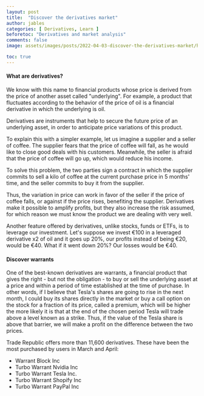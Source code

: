 ```yaml
---
layout: post
title:  "Discover the derivatives market"
author: jables
categories: [ Derivatives, Learn ]
beforetoc: "Derivatives and market analysis"
comments: false
image: assets/images/posts/2022-04-03-discover-the-derivatives-market/header.jpg

toc: true
---
```


#### What are derivatives?

We know with this name to financial products whose price is derived from the price of another asset called "underlying". For example, a product that fluctuates according to the behavior of the price of oil is a financial derivative in which the underlying is oil.

Derivatives are instruments that help to secure the future price of an underlying asset, in order to anticipate price variations of this product.

To explain this with a simpler example, let us imagine a supplier and a seller of coffee. The supplier fears that the price of coffee will fall, as he would like to close good deals with his customers. Meanwhile, the seller is afraid that the price of coffee will go up, which would reduce his income.

To solve this problem, the two parties sign a contract in which the supplier commits to sell a kilo of coffee at the current purchase price in 5 months' time, and the seller commits to buy it from the supplier.

Thus, the variation in price can work in favor of the seller if the price of coffee falls, or against if the price rises, benefiting the supplier. Derivatives make it possible to amplify profits, but they also increase the risk assumed, for which reason we must know the product we are dealing with very well.

Another feature offered by derivatives, unlike stocks, funds or ETFs, is to leverage our investment. Let's suppose we invest &euro;100 in a leveraged derivative x2 of oil and it goes up 20%, our profits instead of being &euro;20, would be &euro;40. What if it went down 20%? Our losses would be &euro;40.

#### Discover warrants

One of the best-known derivatives are warrants, a financial product that gives the right - but not the obligation - to buy or sell the underlying asset at a price and within a period of time established at the time of purchase. In other words, if I believe that Tesla's shares are going to rise in the next month, I could buy its shares directly in the market or buy a call option on the stock for a fraction of its price, called a premium, which will be higher the more likely it is that at the end of the chosen period Tesla will trade above a level known as a strike. Thus, if the value of the Tesla share is above that barrier, we will make a profit on the difference between the two prices.

Trade Republic offers more than 11,600 derivatives. These have been the most purchased by users in March and April:

- Warrant Block Inc
- Turbo Warrant Nvidia Inc
- Turbo Warrant Tesla Inc.
- Turbo Warrant Shopify Inc
- Turbo Warrant PayPal Inc
